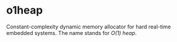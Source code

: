 # o1heap

Constant-complexity dynamic memory allocator for hard real-time embedded systems.
The name stands for *O(1) heap*.
